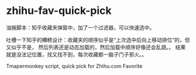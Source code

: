 # zhihu-fav-quick-pick

油猴脚本：知乎收藏夹弹窗中，加了一个过滤器，可以快速选中。

吐槽一下知乎的糟糕设计：收藏夹的顺序似乎是“上次选中后向上移动排位”的，但又似乎不是，
然后列表还是动态加载的，然后加载中顺序好像还会乱跳。。
结果就是没法记位置，找又找不到，每次收藏都一脑子门子邪火。。

Tmapermonkey script, quick pick for Zhihu.com Favorite
